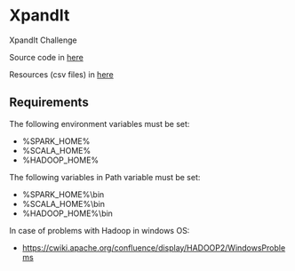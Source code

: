 # XpandIt
 XpandIt Challenge

Source code in [here](src/main/scala/challenge)

Resources (csv files) in [here](src/main/scala/resources/props.properties)

## Requirements
 The following environment variables must be set:
 - %SPARK_HOME%
 - %SCALA_HOME%
 - %HADOOP_HOME%

The following variables in Path variable must be set:
 - %SPARK_HOME%\bin
 - %SCALA_HOME%\bin
 - %HADOOP_HOME%\bin

In case of problems with Hadoop in windows OS:
- https://cwiki.apache.org/confluence/display/HADOOP2/WindowsProblems
